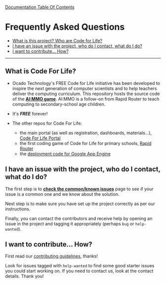 [Documentation Table Of Contents](README.md)
# Frequently Asked Questions
- [What is this project? Who are Code for Life?](#what-is-code-for-life-who-are-code-for-life)
- [I have an issue with the project, who do I contact, what do I do?](#i-have-an-issue-with-the-project-who-do-i-contact-what-do-i-do)
- [I want to contribute... How?](#i-want-to-contribute-how)

--- 

## What is Code For Life?
- Ocado Technology's FREE Code for Life initiative has been developed to inspire the next generation of computer scientists and to help teachers deliver the computing curriculum.
This repository hosts the source code of the [**AI:MMO game**](https://www.codeforlife.education/play/aimmo/). AI:MMO is a follow-on from Rapid Router to teach computing to secondary-school age children.

- It's ***FREE*** forever!

- The other repos for Code For Life:
    - the main portal (as well as registration, dashboards, materials...), [Code For Life Portal](https://github.com/ocadotechnology/codeforlife-portal)
    - the first coding game of Code for Life for primary schools, [Rapid Router](https://github.com/ocadotechnology/rapid-router)
    - the [deployment code for Google App Engine](https://github.com/ocadotechnology/codeforlife-deploy-appengine)
        
## I have an issue with the project, who do I contact, what do I do?
The first step is to [**check the common/known issues**](common-issues.md) page to see if your issue is a common one and we know about
the solution. 

Next step is to make sure you have set up the project correctly as per our instructions.

Finally, you can contact the contributors and receive help by opening an issue in the project and tagging it
appropriately (perhaps `bug` or `help-wanted`).

## I want to contribute... How?

First read our [contributing guidelines](https://github.com/ocadotechnology/codeforlife-portal/blob/master/CONTRIBUTING.md), thanks!

Look for issues tagged with `help-wanted` to find some good starter issues you could start working on. If you need
to contact us, look at the contact details. Thank you!
